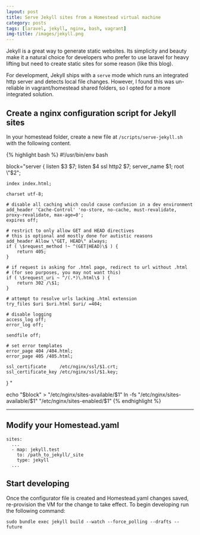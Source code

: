 ```yaml
---
layout: post
title: Serve Jekyll sites from a Homestead virtual machine
category: posts
tags: [laravel, jekyll, nginx, bash, vagrant]
img-title: /images/jekyll.png
---
```

Jekyll is a great way to generate static websites. Its simplicity and beauty make it a natural choice for developers
who prefer to use laravel for heavy lifting but need to create static sites for some reason (like this blog).

For development, Jekyll ships with a `serve` mode which runs an integrated http server and detects local file changes.
However, I found this was un-reliable in vagrant/homestead shared folders, so I opted for a more integrated solution.

## Create a nginx configuration script for Jekyll sites

In your homestead folder, create a new file at `/scripts/serve-jekyll.sh` with the following content.

{% highlight bash %}
#!/usr/bin/env bash

block="server {
    listen $3 $7;
    listen $4 ssl http2 $7;
    server_name $1;
    root \"$2\";

    index index.html;

    charset utf-8;

    # disable all caching which could cause confusion in a dev environment
    add_header 'Cache-Control' 'no-store, no-cache, must-revalidate, proxy-revalidate, max-age=0';
    expires off;
    
    # restrict to only allow GET and HEAD directives
    # this is optional and mostly done for autistic reasons
    add_header Allow \"GET, HEAD\" always;
    if ( \$request_method !~ ^(GET|HEAD)\$ ) {
    	return 405;
    }
        
    # if request is asking for .html page, redirect to url without .html
    # (for seo purposes, you may not want this)
    if ( \$request_uri ~ ^/(.*)\.html\$ ) {
        return 302 /\$1;
    }
    
    # attempt to resolve urls lacking .html extension
    try_files $uri $uri.html $uri/ =404;
    
    # disable logging
    access_log off;
    error_log off;
    
    sendfile off;
    
    # set error templates
    error_page 404 /404.html;
    error_page 405 /405.html;

    ssl_certificate     /etc/nginx/ssl/$1.crt;
    ssl_certificate_key /etc/nginx/ssl/$1.key;
}
"

echo "$block" > "/etc/nginx/sites-available/$1"
ln -fs "/etc/nginx/sites-available/$1" "/etc/nginx/sites-enabled/$1"
{% endhighlight %}

---

## Modify your Homestead.yaml

    sites:
      ... 
      - map: jekyll.test
        to: /path_to_jekyll/_site
        type: jekyll
      ...


## Start developing
Once the configurator file is created and Homestead.yaml changes saved, re-provision the VM for the change to take effect. 
To begin developing run the following command:

    sudo bundle exec jekyll build --watch --force_polling --drafts --future
